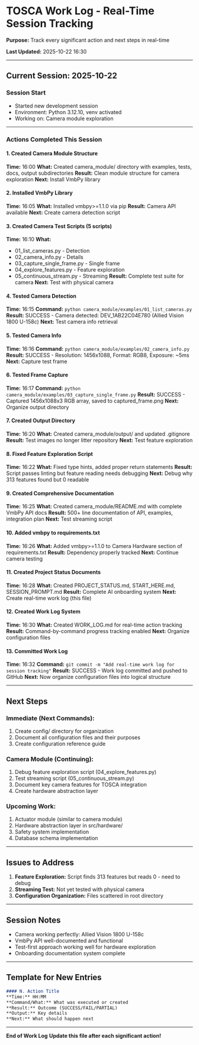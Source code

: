# TOSCA Work Log - Real-Time Session Tracking

**Purpose:** Track every significant action and next steps in real-time

**Last Updated:** 2025-10-22 16:30

---

## Current Session: 2025-10-22

### Session Start
- Started new development session
- Environment: Python 3.12.10, venv activated
- Working on: Camera module exploration

---

### Actions Completed This Session

#### 1. Created Camera Module Structure
**Time:** 16:00
**What:** Created camera_module/ directory with examples, tests, docs, output subdirectories
**Result:** Clean module structure for camera exploration
**Next:** Install VmbPy library

#### 2. Installed VmbPy Library
**Time:** 16:05
**What:** Installed vmbpy>=1.1.0 via pip
**Result:** Camera API available
**Next:** Create camera detection script

#### 3. Created Camera Test Scripts (5 scripts)
**Time:** 16:10
**What:**
- 01_list_cameras.py - Detection
- 02_camera_info.py - Details
- 03_capture_single_frame.py - Single frame
- 04_explore_features.py - Feature exploration
- 05_continuous_stream.py - Streaming
**Result:** Complete test suite for camera
**Next:** Test with physical camera

#### 4. Tested Camera Detection
**Time:** 16:15
**Command:** `python camera_module/examples/01_list_cameras.py`
**Result:** SUCCESS - Camera detected: DEV_1AB22C04E780 (Allied Vision 1800 U-158c)
**Next:** Test camera info retrieval

#### 5. Tested Camera Info
**Time:** 16:16
**Command:** `python camera_module/examples/02_camera_info.py`
**Result:** SUCCESS - Resolution: 1456x1088, Format: RGB8, Exposure: ~5ms
**Next:** Capture test frame

#### 6. Tested Frame Capture
**Time:** 16:17
**Command:** `python camera_module/examples/03_capture_single_frame.py`
**Result:** SUCCESS - Captured 1456x1088x3 RGB array, saved to captured_frame.png
**Next:** Organize output directory

#### 7. Created Output Directory
**Time:** 16:20
**What:** Created camera_module/output/ and updated .gitignore
**Result:** Test images no longer litter repository
**Next:** Test feature exploration

#### 8. Fixed Feature Exploration Script
**Time:** 16:22
**What:** Fixed type hints, added proper return statements
**Result:** Script passes linting but feature reading needs debugging
**Next:** Debug why 313 features found but 0 readable

#### 9. Created Comprehensive Documentation
**Time:** 16:25
**What:** Created camera_module/README.md with complete VmbPy API docs
**Result:** 500+ line documentation of API, examples, integration plan
**Next:** Test streaming script

#### 10. Added vmbpy to requirements.txt
**Time:** 16:26
**What:** Added vmbpy>=1.1.0 to Camera Hardware section of requirements.txt
**Result:** Dependency properly tracked
**Next:** Continue camera testing

#### 11. Created Project Status Documents
**Time:** 16:28
**What:** Created PROJECT_STATUS.md, START_HERE.md, SESSION_PROMPT.md
**Result:** Complete AI onboarding system
**Next:** Create real-time work log (this file)

#### 12. Created Work Log System
**Time:** 16:30
**What:** Created WORK_LOG.md for real-time action tracking
**Result:** Command-by-command progress tracking enabled
**Next:** Organize configuration files

#### 13. Committed Work Log
**Time:** 16:32
**Command:** `git commit -m "Add real-time work log for session tracking"`
**Result:** SUCCESS - Work log committed and pushed to GitHub
**Next:** Now organize configuration files into logical structure

---

## Next Steps

### Immediate (Next Commands):
1. Create config/ directory for organization
2. Document all configuration files and their purposes
3. Create configuration reference guide

### Camera Module (Continuing):
1. Debug feature exploration script (04_explore_features.py)
2. Test streaming script (05_continuous_stream.py)
3. Document key camera features for TOSCA integration
4. Create hardware abstraction layer

### Upcoming Work:
1. Actuator module (similar to camera module)
2. Hardware abstraction layer in src/hardware/
3. Safety system implementation
4. Database schema implementation

---

## Issues to Address

1. **Feature Exploration:** Script finds 313 features but reads 0 - need to debug
2. **Streaming Test:** Not yet tested with physical camera
3. **Configuration Organization:** Files scattered in root directory

---

## Session Notes

- Camera working perfectly: Allied Vision 1800 U-158c
- VmbPy API well-documented and functional
- Test-first approach working well for hardware exploration
- Onboarding documentation system complete

---

## Template for New Entries

```markdown
#### N. Action Title
**Time:** HH:MM
**Command/What:** What was executed or created
**Result:** Outcome (SUCCESS/FAIL/PARTIAL)
**Output:** Key details
**Next:** What should happen next
```

---

**End of Work Log**
**Update this file after each significant action!**
